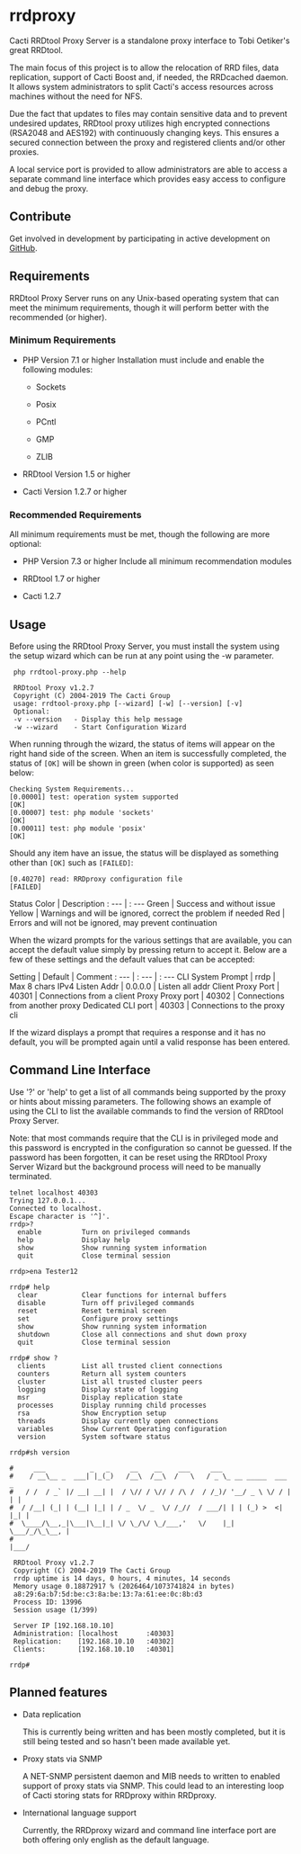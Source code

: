 # rrdproxy

Cacti RRDtool Proxy Server is a standalone proxy interface to Tobi Oetiker's
great RRDtool.

The main focus of this project is to allow the relocation of RRD files, data
replication, support of Cacti Boost and, if needed, the RRDcached daemon. It
allows system administrators to split Cacti's access resources across machines
without the need for NFS.

Due the fact that updates to files may contain sensitive data and to prevent
undesired updates, RRDtool proxy utilizes high encrypted connections (RSA2048
and AES192) with continuously changing keys.  This ensures a secured connection
between the proxy and registered clients and/or other proxies.

A local service port is provided to allow administrators are able to access a
separate command line interface which provides easy access to configure and
debug the proxy.

## Contribute

Get involved in development by participating in active development on
[GitHub](https://github.com/Cacti/rrdproxy/).

## Requirements

RRDtool Proxy Server runs on any Unix-based operating system that can meet the
minimum requirements, though it will perform better with the recommended (or
higher).

### Minimum Requirements

- PHP Version 7.1 or higher
  Installation must include and enable the following modules:

  - Sockets

  - Posix

  - PCntl

  - GMP

  - ZLIB

- RRDtool Version 1.5 or higher

- Cacti Version 1.2.7 or higher

### Recommended Requirements

All minimum requirements must be met, though the following are more optional:

- PHP Version 7.3 or higher
  Include all minimum recommendation modules

- RRDtool 1.7 or higher

- Cacti 1.2.7

## Usage

Before using the RRDtool Proxy Server, you must install the system using the
setup wizard which can be run at any point using the -w parameter.

```shell
 php rrdtool-proxy.php --help

 RRDtool Proxy v1.2.7
 Copyright (C) 2004-2019 The Cacti Group
 usage: rrdtool-proxy.php [--wizard] [-w] [--version] [-v]
 Optional:
 -v --version   - Display this help message
 -w --wizard    - Start Configuration Wizard
```

When running through the wizard, the status of items will appear on the right
hand side of the screen.  When an item is successfully completed, the status of
`[OK]` will be shown in green (when color is supported) as seen below:

```shell
Checking System Requirements...
[0.00001] test: operation system supported                                  [OK]
[0.00007] test: php module 'sockets'                                        [OK]
[0.00011] test: php module 'posix'                                          [OK]
```

Should any item have an issue, the status will be displayed as something other
than `[OK]` such as `[FAILED]`:

```shell
[0.40270] read: RRDproxy configuration file                             [FAILED]
```

Status Color | Description
: --- | : ---
Green | Success and without issue
Yellow | Warnings and will be ignored, correct the problem if needed
Red | Errors and will not be ignored, may prevent continuation

When the wizard prompts for the various settings that are available, you can
accept the default value simply by pressing return to accept it. Below are a few
of these settings and the default values that can be accepted:

Setting | Default | Comment
: --- | : --- | : ---
CLI System Prompt | rrdp | Max 8 chars
IPv4 Listen Addr | 0.0.0.0 | Listen all addr
Client Proxy Port | 40301 | Connections from a client
Proxy Proxy port | 40302 | Connections from another proxy
Dedicated CLI port | 40303 | Connections to the proxy cli

If the wizard displays a prompt that requires a response and it has no default,
you will be prompted again until a valid response has been entered.

## Command Line Interface

Use '?' or 'help' to get a list of all commands being supported by the proxy or
hints about missing parameters.  The following shows an example of using the CLI
to list the available commands to find the version of RRDtool Proxy Server.  

Note: that most commands require that the CLI is in privileged mode and this
password is encrypted in the configuration so cannot be guessed.  If the
password has been forgotten, it can be reset using the RRDtool Proxy
Server Wizard but the background process will need to be manually terminated.

```
telnet localhost 40303
Trying 127.0.0.1...
Connected to localhost.
Escape character is '^]'.
rrdp>?
  enable          Turn on privileged commands
  help            Display help
  show            Show running system information
  quit            Close terminal session

rrdp>ena Tester12

rrdp# help
  clear           Clear functions for internal buffers
  disable         Turn off privileged commands
  reset           Reset terminal screen
  set             Configure proxy settings
  show            Show running system information
  shutdown        Close all connections and shut down proxy
  quit            Close terminal session

rrdp# show ?
  clients         List all trusted client connections
  counters        Return all system counters
  cluster         List all trusted cluster peers
  logging         Display state of logging
  msr             Display replication state
  processes       Display running child processes
  rsa             Show Encryption setup
  threads         Display currently open connections
  variables       Show Current Operating configuration
  version         System software status

rrdp#sh version

#     ___           _   _     __    __    ___     ___
#    / __\__ _  ___| |_(_)   /__\  /__\  /   \   / _ \_ __ _____  ___   _
#   / /  / _` |/ __| __| |  / \// / \// / /\ /  / /_)/ '__/ _ \ \/ / | | |
#  / /__| (_| | (__| |_| | / _  \/ _  \/ /_//  / ___/| | | (_) >  <| |_| |
#  \____/\__,_|\___|\__|_| \/ \_/\/ \_/___,'   \/    |_|  \___/_/\_\__, |
#                                                                   |___/

 RRDtool Proxy v1.2.7
 Copyright (C) 2004-2019 The Cacti Group
 rrdp uptime is 14 days, 0 hours, 4 minutes, 14 seconds
 Memory usage 0.18872917 % (2026464/1073741824 in bytes)
 a8:29:6a:b7:5d:be:c3:8a:be:13:7a:61:ee:0c:8b:d3
 Process ID: 13996
 Session usage (1/399)

 Server IP [192.168.10.10]
 Administration: [localhost       :40303]
 Replication:    [192.168.10.10   :40302]
 Clients:        [192.168.10.10   :40301]

rrdp#
```

## Planned features

- Data replication

  This is currently being written and has been mostly completed, but it is still
  being tested and so hasn't been made available yet.

- Proxy stats via SNMP

  A NET-SNMP persistent daemon and MIB needs to written to enabled support of
  proxy stats via SNMP.  This could lead to an interesting loop of Cacti storing
  stats for RRDproxy within RRDproxy.

- International language support

  Currently, the RRDproxy wizard and command line interface port are both
  offering only english as the default language.

